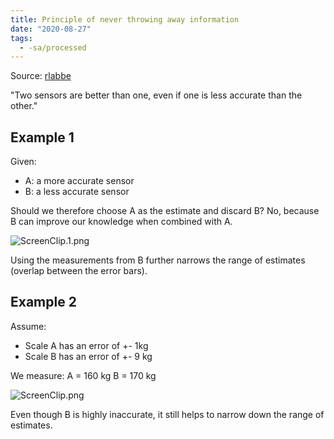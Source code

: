 ```yaml
---
title: Principle of never throwing away information
date: "2020-08-27"
tags:
  - -sa/processed
---
```


Source: [rlabbe](bibliography/rlabbe.md)

"Two sensors are better than one, even if one is less accurate than the other."

## Example 1
Given:

*   A: a more accurate sensor
*   B: a less accurate sensor

Should we therefore choose A as the estimate and discard B?
No, because B can improve our knowledge when combined with A.

![ScreenClip.1.png](./_resources/Principle_of_never_throwing_away_information.resources/ScreenClip.1.png)

Using the measurements from B further narrows the range of estimates (overlap between the error bars).

## Example 2
Assume:

*   Scale A has an error of +- 1kg
*   Scale B has an error of +- 9 kg

We measure:
A = 160 kg
B = 170 kg

![ScreenClip.png](./_resources/Principle_of_never_throwing_away_information.resources/ScreenClip.png)

Even though B is highly inaccurate, it still helps to narrow down the range of estimates.


